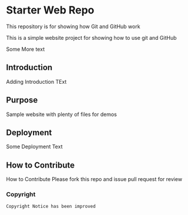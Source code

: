 # Starter Web Repo

This repository is for showing how Git and GitHub work

This is a simple website project for showing how to use git and GitHub

Some More text

## Introduction

Adding Introduction TExt

## Purpose

Sample website with plenty of files for demos

## Deployment

Some Deployment Text

## How to Contribute

How to Contribute
Please fork this repo and issue pull request for review

### Copyright
    Copyright Notice has been improved
